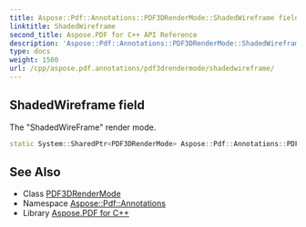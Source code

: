 ```yaml
---
title: Aspose::Pdf::Annotations::PDF3DRenderMode::ShadedWireframe field
linktitle: ShadedWireframe
second_title: Aspose.PDF for C++ API Reference
description: 'Aspose::Pdf::Annotations::PDF3DRenderMode::ShadedWireframe field. The "ShadedWireFrame" render mode in C++.'
type: docs
weight: 1500
url: /cpp/aspose.pdf.annotations/pdf3drendermode/shadedwireframe/
---
```

## ShadedWireframe field


The "ShadedWireFrame" render mode.

```cpp
static System::SharedPtr<PDF3DRenderMode> Aspose::Pdf::Annotations::PDF3DRenderMode::ShadedWireframe
```

## See Also

* Class [PDF3DRenderMode](../)
* Namespace [Aspose::Pdf::Annotations](../../)
* Library [Aspose.PDF for C++](../../../)
